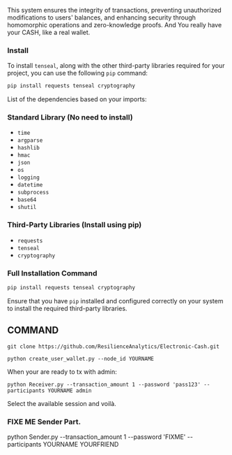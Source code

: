 This system ensures the integrity of transactions, preventing unauthorized modifications to users' balances, and enhancing security through homomorphic operations and zero-knowledge proofs. And You really have your CASH, like a real wallet.

### Install

To install `tenseal`, along with the other third-party libraries required for your project, you can use the following `pip` command:

```sh
pip install requests tenseal cryptography
```

List of the dependencies based on your imports:
### Standard Library (No need to install)
- `time`
- `argparse`
- `hashlib`
- `hmac`
- `json`
- `os`
- `logging`
- `datetime`
- `subprocess`
- `base64`
- `shutil`

### Third-Party Libraries (Install using pip)
- `requests`
- `tenseal`
- `cryptography`

### Full Installation Command
```sh
pip install requests tenseal cryptography
```

Ensure that you have `pip` installed and configured correctly on your system to install the required third-party libraries.


## COMMAND 
```
git clone https://github.com/ResilienceAnalytics/Electronic-Cash.git
```
```
python create_user_wallet.py --node_id YOURNAME
```

When your are ready to tx with admin:
```
python Receiver.py --transaction_amount 1 --password 'pass123' --participants YOURNAME admin
```
Select the available session and voilà.

### FIXE ME Sender Part.

python Sender.py --transaction_amount 1 --password 'FIXME' --participants YOURNAME YOURFRIEND



